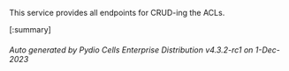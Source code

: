 






This service provides all endpoints for CRUD-ing the ACLs.

[:summary]

###### Auto generated by Pydio Cells Enterprise Distribution v4.3.2-rc1 on 1-Dec-2023
